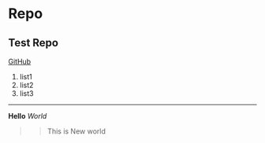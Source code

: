 # Repo
## Test Repo
[GitHub](https://github.com/wachhn/Repo)  
1. list1
2. list2
3. list3
***
**Hello** *World*

>> This is New world 
